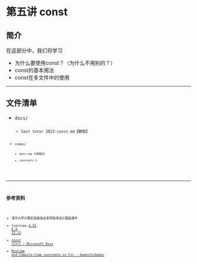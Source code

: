 # 第五讲 const

## 简介

在这部分中，我们将学习

- 为什么要使用const？（为什么不用别的？）
- const的基本用法
- const在多文件中的使用
---
## 文件清单

- <code>docs/<code>
  - Sast tutor 2022-const.md【教程】
- <code>codes/<code>
  - main.cpp 示例程序
  - constants.h
---
## 参考资料

- 清华大学计算机系姚海龙老师程序设计基础课件
- learncpp [4.15](https://www.learncpp.com/cpp-tutorial/const-constexpr-and-symbolic-constants/), [6.9](https://www.learncpp.com/cpp-tutorial/sharing-global-constants-across-multiple-files-using-inline-variables/), [12.12](https://www.learncpp.com/cpp-tutorial/const-class-objects-and-member-functions/)
- [const (C++) | Microsoft Docs](https://docs.microsoft.com/en-us/cpp/cpp/const-cpp?view=msvc-170)
- [Runtime and Compile-time constants in C++ - GeeksforGeeks](https://www.geeksforgeeks.org/runtime-and-compile-time-constants-in-c/)

